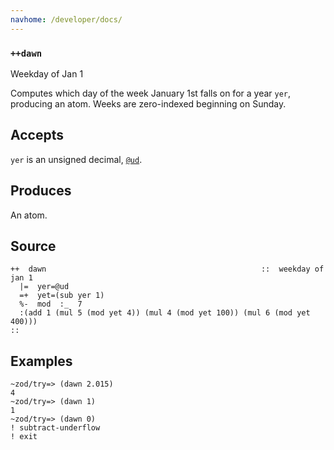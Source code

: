 ```yaml
---
navhome: /developer/docs/
---
```



### `++dawn`

Weekday of Jan 1

Computes which day of the week January 1st falls on for a year `yer`,
producing an atom. Weeks are zero-indexed beginning on Sunday.

Accepts
-------

`yer` is an unsigned decimal, [`@ud`]().

Produces
--------

An atom.

Source
------

    ++  dawn                                                ::  weekday of jan 1
      |=  yer=@ud
      =+  yet=(sub yer 1)
      %-  mod  :_  7
      :(add 1 (mul 5 (mod yet 4)) (mul 4 (mod yet 100)) (mul 6 (mod yet 400)))
    ::

Examples
--------

    ~zod/try=> (dawn 2.015)
    4
    ~zod/try=> (dawn 1)
    1
    ~zod/try=> (dawn 0)
    ! subtract-underflow
    ! exit


